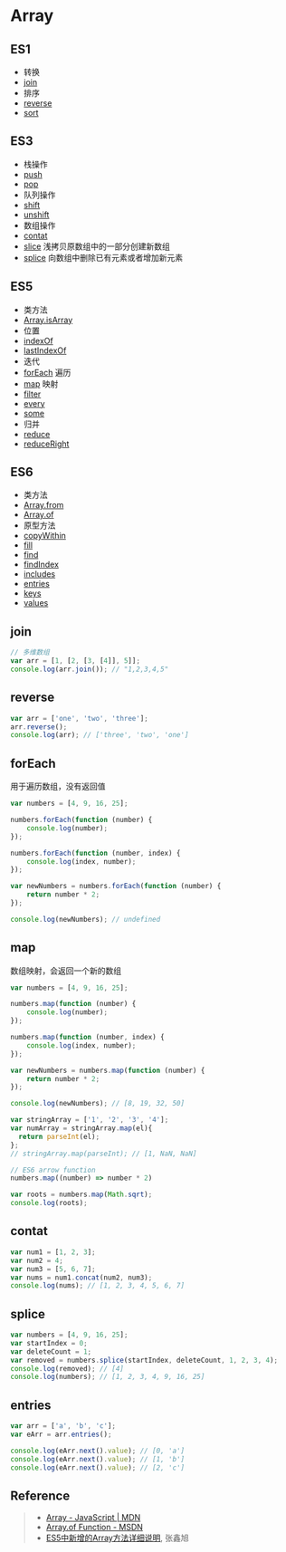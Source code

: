 # Array

## ES1
- 转换
 - [join](#join)
- 排序
 - [reverse](#reverse)
 - [sort](#sort)

## ES3
- 栈操作
 - [push](#push)
 - [pop](#pop)
- 队列操作
 - [shift](#shift)
 - [unshift](#unshift)
- 数组操作
 - [contat](#contat)
 - [slice](#slice) 浅拷贝原数组中的一部分创建新数组
 - [splice](#splice) 向数组中删除已有元素或者增加新元素

## ES5
- 类方法
 - [Array.isArray]()
- 位置
 - [indexOf](#indexOf)
 - [lastIndexOf](#lastIndexOf)
- 迭代
 - [forEach](#foreach) 遍历
 - [map](#map) 映射
 - [filter]()
 - [every]()
 - [some]()
- 归并
 - [reduce]()
 - [reduceRight]()

## ES6
- 类方法
 - [Array.from](#Array.from)
 - [Array.of](#Array.of)
- 原型方法
 - [copyWithin]()
 - [fill]()
 - [find]()
 - [findIndex]()
 - [includes]()
 - [entries](#entries)
 - [keys]()
 - [values]()

## join
```javascript
// 多维数组
var arr = [1, [2, [3, [4]], 5]];
console.log(arr.join()); // "1,2,3,4,5"
```

## reverse
```javascript
var arr = ['one', 'two', 'three'];
arr.reverse();
console.log(arr); // ['three', 'two', 'one']
```

## forEach
用于遍历数组，没有返回值
```javascript
var numbers = [4, 9, 16, 25];

numbers.forEach(function (number) {
	console.log(number);
});

numbers.forEach(function (number, index) {
	console.log(index, number);
});

var newNumbers = numbers.forEach(function (number) {
	return number * 2;
});

console.log(newNumbers); // undefined
```

## map
数组映射，会返回一个新的数组
```javascript
var numbers = [4, 9, 16, 25];

numbers.map(function (number) {
	console.log(number);
});

numbers.map(function (number, index) {
	console.log(index, number);
});

var newNumbers = numbers.map(function (number) {
	return number * 2;
});

console.log(newNumbers); // [8, 19, 32, 50]

var stringArray = ['1', '2', '3', '4'];
var numArray = stringArray.map(el){
  return parseInt(el);
};
// stringArray.map(parseInt); // [1, NaN, NaN]

// ES6 arrow function
numbers.map((number) => number * 2)

var roots = numbers.map(Math.sqrt);
console.log(roots);
```

## contat
```javascript
var num1 = [1, 2, 3];
var num2 = 4;
var num3 = [5, 6, 7];
var nums = num1.concat(num2, num3);
console.log(nums); // [1, 2, 3, 4, 5, 6, 7]
```

## splice
```javascript
var numbers = [4, 9, 16, 25];
var startIndex = 0;
var deleteCount = 1;
var removed = numbers.splice(startIndex, deleteCount, 1, 2, 3, 4);
console.log(removed); // [4]
console.log(numbers); // [1, 2, 3, 4, 9, 16, 25]
```

## entries
```javascript
var arr = ['a', 'b', 'c'];
var eArr = arr.entries();

console.log(eArr.next().value); // [0, 'a']
console.log(eArr.next().value); // [1, 'b']
console.log(eArr.next().value); // [2, 'c']
```

## Reference
> - [Array - JavaScript | MDN](https://developer.mozilla.org/en-US/docs/Web/JavaScript/Reference/Global_Objects/Array)
> - [Array.of Function - MSDN](https://msdn.microsoft.com/en-us/library/dn858232(v=vs.94).aspx)
> - [ES5中新增的Array方法详细说明](http://www.zhangxinxu.com/wordpress/2013/04/es5新增数组方法/), 张鑫旭
